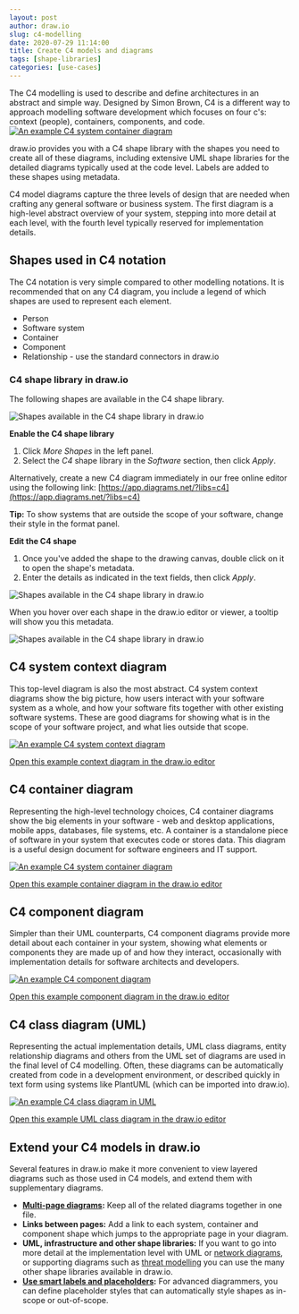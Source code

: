 ```yaml
---
layout: post
author: draw.io
slug: c4-modelling
date: 2020-07-29 11:14:00
title: Create C4 models and diagrams
tags: [shape-libraries]
categories: [use-cases]
---
```


The C4 modelling is used to describe and define architectures in an abstract and simple way. Designed by Simon Brown, C4 is a different way to approach modelling software development which focuses on four c's: context (people), containers, components, and code.
<br />[<img src="/assets/img/blog/c4-container.png" style="width=100%;max-width:400px;height:auto;" alt="An example C4 system container diagram">](https://viewer.diagrams.net/?lightbox=1&highlight=0000ff&edit=_blank&layers=1&page=1&nav=1&title=#Uhttps%3A%2F%2Fraw.githubusercontent.com%2Fjgraph%2Fdrawio-diagrams%2Fmaster%2Fblog%2FC4.drawio)

draw.io provides you with a C4 shape library with the shapes you need to create all of these diagrams, including extensive UML shape libraries for the detailed diagrams typically used at the code level. Labels are added to these shapes using metadata.

C4 model diagrams capture the three levels of design that are needed when crafting any general software or business system. The first diagram is a high-level abstract overview of your system, stepping into more detail at each level, with the fourth level typically reserved for implementation details.

## Shapes used in C4 notation

The C4 notation is very simple compared to other modelling notations. It is recommended that on any C4 diagram, you include a legend of which shapes are used to represent each element.

* Person
* Software system
* Container
* Component
* Relationship - use the standard connectors in draw.io

### C4 shape library in draw.io

The following shapes are available in the C4 shape library.

<img src="/assets/img/blog/c4-shape-library.png" style="max-width:100%;height:auto;" alt="Shapes available in the C4 shape library in draw.io">

**Enable the C4 shape library**

1. Click _More Shapes_ in the left panel.
2. Select the _C4_ shape library in the _Software_ section, then click _Apply_.

Alternatively, create a new C4 diagram immediately in our free online editor using the following link: [https://app.diagrams.net/?libs=c4](https://app.diagrams.net/?libs=c4)

**Tip:** To show systems that are outside the scope of your software, change their style in the format panel.

**Edit the C4 shape**

1. Once you've added the shape to the drawing canvas, double click on it to open the shape's metadata.
2. Enter the details as indicated in the text fields, then click _Apply_.

<img src="/assets/img/blog/c4-component-metadata.png" style="width=100%;max-width:400px;height:auto;" alt="Shapes available in the C4 shape library in draw.io">

When you hover over each shape in the draw.io editor or viewer, a tooltip will show you this metadata.

<img src="/assets/img/blog/c4-hover-metadata.png" style="width=100%;max-width:400px;height:auto;" alt="Shapes available in the C4 shape library in draw.io">

## C4 system context diagram

This top-level diagram is also the most abstract. C4 system context diagrams show the big picture, how users interact with your software system as a whole, and how your software fits together with other existing software systems. These are good diagrams for showing what is in the scope of your software project, and what lies outside that scope.

[<img src="/assets/img/blog/c4-context.png" style="max-width:100%;height:auto;" alt="An example C4 system context diagram">](https://viewer.diagrams.net/?lightbox=1&highlight=0000ff&edit=_blank&layers=1&nav=1&title=#Uhttps%3A%2F%2Fraw.githubusercontent.com%2Fjgraph%2Fdrawio-diagrams%2Fmaster%2Fblog%2FC4.drawio)

[Open this example context diagram in the draw.io editor](https://app.diagrams.net/?lightbox=0&highlight=0000ff&edit=_blank&layers=1&nav=1&title=#Uhttps%3A%2F%2Fraw.githubusercontent.com%2Fjgraph%2Fdrawio-diagrams%2Fmaster%2Fblog%2FC4.drawio)

## C4 container diagram

Representing the high-level technology choices, C4 container diagrams show the big elements in your software - web and desktop applications, mobile apps, databases, file systems, etc. A container is a standalone piece of software in your system  that executes code or stores data. This diagram is a useful design document for software engineers and IT support.

[<img src="/assets/img/blog/c4-container.png" style="max-width:100%;height:auto;" alt="An example C4 system container diagram">](https://viewer.diagrams.net/?lightbox=1&highlight=0000ff&edit=_blank&layers=1&page=1&nav=1&title=#Uhttps%3A%2F%2Fraw.githubusercontent.com%2Fjgraph%2Fdrawio-diagrams%2Fmaster%2Fblog%2FC4.drawio)

[Open this example container diagram in the draw.io editor](https://app.diagrams.net/?lightbox=0&highlight=0000ff&edit=_blank&layers=1&page=1&nav=1&title=#Uhttps%3A%2F%2Fraw.githubusercontent.com%2Fjgraph%2Fdrawio-diagrams%2Fmaster%2Fblog%2FC4.drawio)

## C4 component diagram

Simpler than their UML counterparts, C4 component diagrams provide more detail about each container in your system, showing what elements or components they are made up of and how they interact, occasionally with implementation details for software architects and developers.

[<img src="/assets/img/blog/c4-component.png" style="max-width:100%;height:auto;" alt="An example C4 component diagram">](https://viewer.diagrams.net/?lightbox=1&highlight=0000ff&edit=_blank&layers=1&page=2&nav=1&title=#Uhttps%3A%2F%2Fraw.githubusercontent.com%2Fjgraph%2Fdrawio-diagrams%2Fmaster%2Fblog%2FC4.drawio)

[Open this example component diagram in the draw.io editor](https://app.diagrams.net/?lightbox=0&highlight=0000ff&edit=_blank&layers=1&page=2&nav=1&title=#Uhttps%3A%2F%2Fraw.githubusercontent.com%2Fjgraph%2Fdrawio-diagrams%2Fmaster%2Fblog%2FC4.drawio)

## C4 class diagram (UML)

Representing the actual implementation details, UML class diagrams, entity relationship diagrams and others from the UML set of diagrams are used in the final level of C4 modelling. Often, these diagrams can be automatically created from code in a development environment, or described quickly in text form using systems like PlantUML (which can be imported into draw.io).

[<img src="/assets/img/blog/c4-class-example.png" style="max-width:100%;height:auto;" alt="An example C4 class diagram in UML">
](https://viewer.diagrams.net/?lightbox=1&highlight=0000ff&edit=_blank&layers=1&page=3&nav=1&title=#Uhttps%3A%2F%2Fraw.githubusercontent.com%2Fjgraph%2Fdrawio-diagrams%2Fmaster%2Fblog%2FC4.drawio)

[Open this example UML class diagram in the draw.io editor](https://app.diagrams.net/?lightbox=0&highlight=0000ff&edit=_blank&layers=1&page=3&nav=1&title=#Uhttps%3A%2F%2Fraw.githubusercontent.com%2Fjgraph%2Fdrawio-diagrams%2Fmaster%2Fblog%2FC4.drawio)

## Extend your C4 models in draw.io

Several features in draw.io make it more convenient to view layered diagrams such as those used in C4 models, and extend them with supplementary diagrams.

* **[Multi-page diagrams](/blog/multiple-page-diagrams.html):** Keep all of the related diagrams together in one file.
* **Links between pages:** Add a link to each system, container and component shape which jumps to the appropriate page in your diagram.
* **UML, infrastructure and other shape libraries:** If you want to go into more detail at the implementation level with UML or [network diagrams](/blog/network-diagrams.html), or supporting diagrams such as [threat modelling](/blog/threat-modelling.html) you can use the many other shape libraries available in draw.io.
* **[Use smart labels and placeholders](/blog/placeholders.html):** For advanced diagrammers, you can define placeholder styles that can automatically style shapes as in-scope or out-of-scope.

